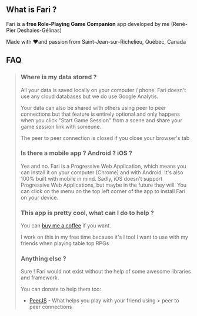 ## What is Fari ?

Fari is a <b>free Role-Playing Game Companion</b> app developed by me
(René-Pier Deshaies-Gélinas)

Made with ❤️and passion from Saint-Jean-sur-Richelieu, Québec, Canada

## FAQ

> ### Where is my data stored ?
>
> All your data is saved locally on your computer / phone.
> Fari doesn't use any cloud databases but we do use Google Analytis.
>
> Your data can also be shared with others using peer to peer connections but that feature is entirely optional and only happens when you click "Start Game Session" from a scene and share your game session link with someone.
>
> The peer to peer connection is closed if you close your browser's tab
>
> ### Is there a mobile app ? Android ? iOS ?
>
> Yes and no. Fari is a Progressive Web Application, which means you can install it on your computer (Chrome) and with Android. It's also 100% built with mobile in mind. Sadly, iOS doesn't support Progressive Web Applications, but maybe in the future they will. You can click on the menu on the top left corner of the app to install Fari on your device.
>
> ### This app is pretty cool, what can I do to help ?
>
> You can [buy me a coffee](https://ko-fi.com/rpdeshaies) if you want.
>
> I work on this in my free time because it's I tool I want to use with my friends when playing table top RPGs
>
> ### Anything else ?
>
> Sure ! Fari would not exist without the help of some awesome libraries and framework.
>
> You can donate to help them too:
>
> - [PeerJS](https://opencollective.com/peer) - What helps you play with your friend using > peer to peer connections
